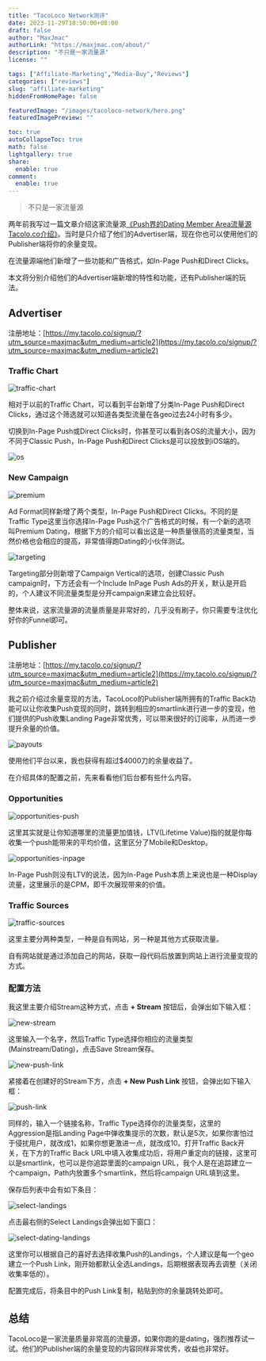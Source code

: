 ```yaml
---
title: "TacoLoco Network测评"
date: 2023-11-29T18:50:00+08:00
draft: false
author: "MaxJmac"
authorLink: "https://maxjmac.com/about/"
description: "不只是一家流量源"
license: ""

tags: ["Affiliate-Marketing","Media-Buy","Reviews"]
categories: ["reviews"]
slug: "affiliate-marketing"
hiddenFromHomePage: false

featuredImage: "/images/tacoloco-network/hero.png"
featuredImagePreview: ""

toc: true
autoCollapseToc: true
math: false
lightgallery: true
share:
  enable: true
comment:
  enable: true
---
```


> 不只是一家流量源

两年前我写过一篇文章介绍这家流量源[《Push界的Dating Member Area流量源Tacolo.co介绍》](https://maxjmac.com/reviews/tacoloco/)。当时是只介绍了他们的Advertiser端，现在你也可以使用他们的Publisher端将你的余量变现。

在流量源端他们新增了一些功能和广告格式，如In-Page Push和Direct Clicks。

本文将分别介绍他们的Advertiser端新增的特性和功能，还有Publisher端的玩法。

## Advertiser

注册地址：[https://my.tacolo.co/signup/?utm_source=maxjmac&utm_medium=article2](https://my.tacolo.co/signup/?utm_source=maxjmac&utm_medium=article2)

### Traffic Chart

![traffic-chart](/images/tacoloco-network/traffic-chart.png)

相对于以前的Traffic Chart，可以看到平台新增了分类In-Page Push和Direct Clicks，通过这个筛选就可以知道各类型流量在各geo过去24小时有多少。

切换到In-Page Push或Direct Clicks时，你甚至可以看到各OS的流量大小，因为不同于Classic Push，In-Page Push和Direct Clicks是可以投放到iOS端的。

![os](/images/tacoloco-network/os.png)

### New Campaign

![premium](/images/tacoloco-network/premium.png)

Ad Format同样新增了两个类型，In-Page Push和Direct Clicks。不同的是Traffic Type这里当你选择In-Page Push这个广告格式的时候，有一个新的选项叫Premium Dating，根据下方的介绍可以看出这是一种质量很高的流量类型，当然价格也会相应的提高，非常值得跑Dating的小伙伴测试。

![targeting](/images/tacoloco-network/targeting.png)

Targeting部分则新增了Campaign Vertical的选项，创建Classic Push campaign时，下方还会有一个Include InPage Push Ads的开关，默认是开启的，个人建议不同流量类型是分开campaign来建立会比较好。

整体来说，这家流量源的流量质量是非常好的，几乎没有刷子，你只需要专注优化好你的Funnel即可。

## Publisher

注册地址：[https://my.tacolo.co/signup/?utm_source=maxjmac&utm_medium=article2](https://my.tacolo.co/signup/?utm_source=maxjmac&utm_medium=article2)

我之前介绍过余量变现的方法，TacoLoco的Publisher端所拥有的Traffic Back功能可以让你收集Push变现的同时，跳转到相应的smartlink进行进一步的变现，他们提供的Push收集Landing Page非常优秀，可以带来很好的订阅率，从而进一步提升余量的价值。

![payouts](/images/tacoloco-network/payouts.png)

使用他们平台以来，我也获得有超过$4000刀的余量收益了。

在介绍具体的配置之前，先来看看他们后台都有些什么内容。

### Opportunities

![opportunities-push](/images/tacoloco-network/opportunities-push.png)

这里其实就是让你知道哪里的流量更加值钱，LTV(Lifetime Value)指的就是你每收集一个push能带来的平均价值，这里区分了Mobile和Desktop。

![opportunities-inpage](/images/tacoloco-network/opportunities-inpage.png)

In-Page Push则没有LTV的说法，因为In-Page Push本质上来说也是一种Display流量，这里展示的是CPM，即千次展现带来的价值。

### Traffic Sources

![traffic-sources](/images/tacoloco-network/traffic-sources.png)

这里主要分两种类型，一种是自有网站，另一种是其他方式获取流量。

自有网站就是通过添加自己的网站，获取一段代码后放置到网站上进行流量变现的方式。

### 配置方法

我这里主要介绍Stream这种方式，点击 **+ Stream** 按钮后，会弹出如下输入框：

![new-stream](/images/tacoloco-network/new-stream.png)

这里输入一个名字，然后Traffic Type选择你相应的流量类型(Mainstream/Dating)，点击Save Stream保存。

![new-push-link](/images/tacoloco-network/new-push-link.png)

紧接着在创建好的Stream下方，点击 **+ New Push Link** 按钮，会弹出如下输入框：

![push-link](/images/tacoloco-network/push-link.png)

同样的，输入一个链接名称，Traffic Type选择你的流量类型，这里的Aggression是指Landing Page中弹收集提示的次数，默认是5次，如果你害怕过于侵扰用户，就改成1，如果你想更激进一点，就改成10。打开Traffic Back开关，在下方的Traffic Back URL中填入收集成功后，将用户重定向的链接，这里可以是smartlink，也可以是你追踪里面的campaign URL，我个人是在追踪建立一个campaign，Path内放置多个smartlink，然后将campaign URL填到这里。

保存后列表中会有如下条目：

![select-landings](/images/tacoloco-network/select-landings.png)

点击最右侧的Select Landings会弹出如下窗口：

![select-dating-landings](/images/tacoloco-network/select-dating-landings.png)

这里你可以根据自己的喜好去选择收集Push的Landings，个人建议是每一个geo建立一个Push Link，刚开始都默认全选Landings，后期根据表现再去调整（关闭收集率低的）。

配置完成后，将条目中的Push Link复制，粘贴到你的余量跳转处即可。

## 总结

TacoLoco是一家流量质量非常高的流量源，如果你跑的是dating，强烈推荐试一试。他们的Publisher端的余量变现的内容同样非常优秀，收益也非常好。